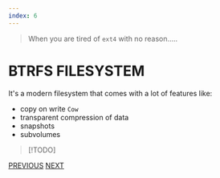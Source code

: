 ```yaml
---
index: 6
---
```

> When you are tired of `ext4` with no reason.....
# BTRFS FILESYSTEM

It's a modern filesystem that comes with a lot of features like:

- copy on write `Cow`
- transparent compression of data
- snapshots
- subvolumes

>[!TODO]

[PREVIOUS](pages/bash_automation/SNMP_V3_QUERY.md) [NEXT](pages/bash_automation/MAN_CONFIGURATION.md)
